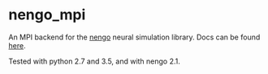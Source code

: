 nengo_mpi
=========

An MPI backend for the [nengo](https://github.com/nengo/nengo) neural simulation library. Docs can be found [here](https://nengo-mpi.readthedocs.org/).

Tested with python 2.7 and 3.5, and with nengo 2.1.
